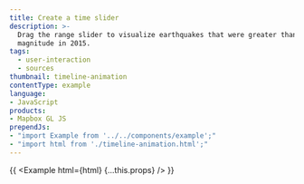 ```yaml
---
title: Create a time slider
description: >-
  Drag the range slider to visualize earthquakes that were greater than 5.9
  magnitude in 2015.
tags:
  - user-interaction
  - sources
thumbnail: timeline-animation
contentType: example
language:
- JavaScript
products:
- Mapbox GL JS
prependJs:
- "import Example from '../../components/example';"
- "import html from './timeline-animation.html';"
---
```


{{ <Example html={html} {...this.props} /> }}
